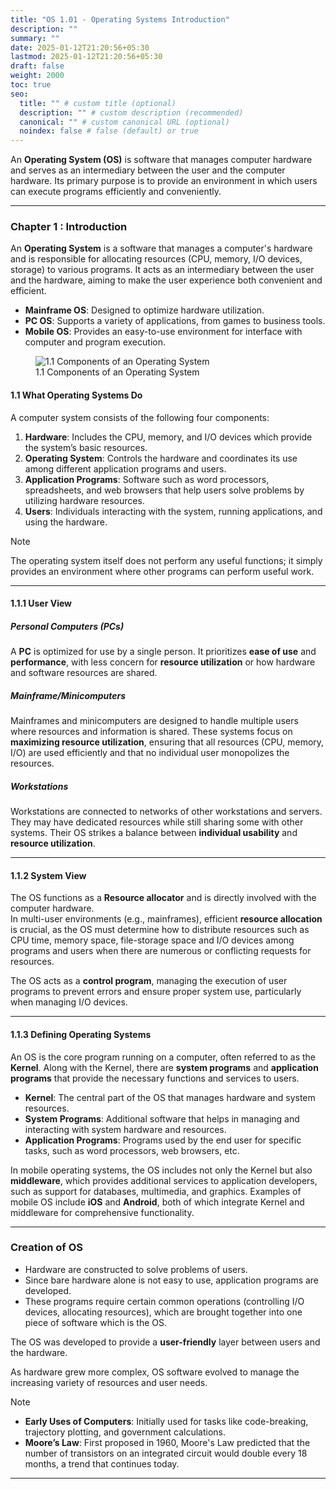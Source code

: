 ```yaml
---
title: "OS 1.01 - Operating Systems Introduction"
description: ""
summary: ""
date: 2025-01-12T21:20:56+05:30
lastmod: 2025-01-12T21:20:56+05:30
draft: false
weight: 2000
toc: true
seo:
  title: "" # custom title (optional)
  description: "" # custom description (recommended)
  canonical: "" # custom canonical URL (optional)
  noindex: false # false (default) or true
---
```




An **Operating System (OS)** is software that manages computer hardware and serves as an intermediary between the user and the computer hardware. Its primary purpose is to provide an environment in which users can execute programs efficiently and conveniently. 

---

### **Chapter 1 : Introduction**

An **Operating System** is a software that manages a computer's hardware and is responsible for allocating resources (CPU, memory, I/O devices, storage) to various programs. It acts as an intermediary between the user and the hardware, aiming to make the user experience both convenient and efficient.

- **Mainframe OS**: Designed to optimize hardware utilization.
- **PC OS**: Supports a variety of applications, from games to business tools.
- **Mobile OS**: Provides an easy-to-use environment for interface with computer and program execution.

<figure>
  <img src="/os/1_1_components-of-an-operating-system.jpg" alt="1.1 Components of an Operating System" />
  <figcaption>1.1 Components of an Operating System</figcaption>
</figure>


#### **1.1 What Operating Systems Do**

A computer system consists of the following four components:
1. **Hardware**: Includes the CPU, memory, and I/O devices which provide the system’s basic resources.
2. **Operating System**: Controls the hardware and coordinates its use among different application programs and users.
3. **Application Programs**: Software such as word processors, spreadsheets, and web browsers that help users solve problems by utilizing hardware resources.
4. **Users**: Individuals interacting with the system, running applications, and using the hardware.

> [!note]
The operating system itself does not perform any useful functions; it simply provides an environment where other programs can perform useful work.



---

#### **1.1.1 User View**

##### **Personal Computers (PCs)**
A **PC** is optimized for use by a single person. It prioritizes **ease of use** and **performance**, with less concern for **resource utilization** or how hardware and software resources are shared.

##### **Mainframe/Minicomputers**
Mainframes and minicomputers are designed to handle multiple users where resources and information is shared. These systems focus on **maximizing resource utilization**, ensuring that all resources (CPU, memory, I/O) are used efficiently and that no individual user monopolizes the resources.

##### **Workstations**
Workstations are connected to networks of other workstations and servers. They may have dedicated resources while still sharing some with other systems. Their OS strikes a balance between **individual usability** and **resource utilization**.

---

#### **1.1.2 System View**

The OS functions as a **Resource allocator** and is directly involved with the computer hardware.     
In multi-user environments (e.g., mainframes), efficient **resource allocation** is crucial, as the OS must determine how to distribute resources such as CPU time, memory space, file-storage space and I/O devices among programs and users when there are numerous or conflicting requests for resources.

The OS acts as a **control program**, managing the execution of user programs to prevent errors and ensure proper system use, particularly when managing I/O devices.

---

#### **1.1.3 Defining Operating Systems**

An OS is the core program running on a computer, often referred to as the **Kernel**. Along with the Kernel, there are **system programs** and **application programs** that provide the necessary functions and services to users.

- **Kernel**: The central part of the OS that manages hardware and system resources.
- **System Programs**: Additional software that helps in managing and interacting with system hardware and resources.
- **Application Programs**: Programs used by the end user for specific tasks, such as word processors, web browsers, etc.

In mobile operating systems, the OS includes not only the Kernel but also **middleware**, which provides additional services to application developers, such as support for databases, multimedia, and graphics. Examples of mobile OS include **iOS** and **Android**, both of which integrate Kernel and middleware for comprehensive functionality.

---

### Creation of OS 

* Hardware are constructed to solve problems of users.      
* Since bare hardware alone is not easy to use, application programs are developed.      
* These programs require certain common operations (controlling I/O devices, allocating resources), which are brought together into one piece of software which is the OS.

The OS was developed to provide a **user-friendly** layer between users and the hardware. 

As hardware grew more complex, OS software evolved to manage the increasing variety of resources and user needs.


>[!note]
- **Early Uses of Computers**: Initially used for tasks like code-breaking, trajectory plotting, and government calculations.
- **Moore’s Law**: First proposed in 1960, Moore's Law predicted that the number of transistors on an integrated circuit would double every 18 months, a trend that continues today.



---
